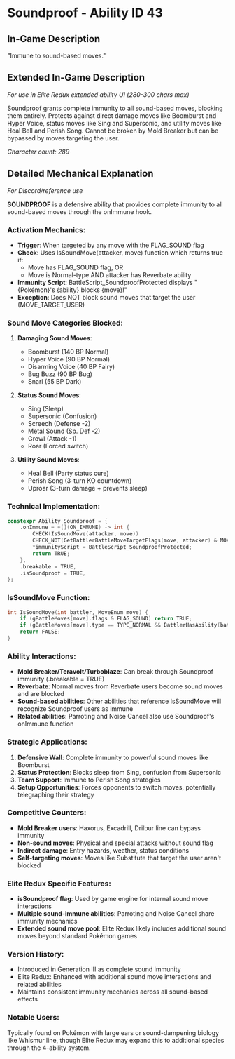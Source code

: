 # Soundproof - Ability ID 43

## In-Game Description
"Immune to sound-based moves."

## Extended In-Game Description
*For use in Elite Redux extended ability UI (280-300 chars max)*

Soundproof grants complete immunity to all sound-based moves, blocking them entirely. Protects against direct damage moves like Boomburst and Hyper Voice, status moves like Sing and Supersonic, and utility moves like Heal Bell and Perish Song. Cannot be broken by Mold Breaker but can be bypassed by moves targeting the user.

*Character count: 289*

## Detailed Mechanical Explanation
*For Discord/reference use*

**SOUNDPROOF** is a defensive ability that provides complete immunity to all sound-based moves through the onImmune hook.

### Activation Mechanics:
- **Trigger**: When targeted by any move with the FLAG_SOUND flag
- **Check**: Uses IsSoundMove(attacker, move) function which returns true if:
  - Move has FLAG_SOUND flag, OR
  - Move is Normal-type AND attacker has Reverbate ability
- **Immunity Script**: BattleScript_SoundproofProtected displays "{Pokémon}'s {ability} blocks {move}!"
- **Exception**: Does NOT block sound moves that target the user (MOVE_TARGET_USER)

### Sound Move Categories Blocked:
1. **Damaging Sound Moves**:
   - Boomburst (140 BP Normal)
   - Hyper Voice (90 BP Normal) 
   - Disarming Voice (40 BP Fairy)
   - Bug Buzz (90 BP Bug)
   - Snarl (55 BP Dark)

2. **Status Sound Moves**:
   - Sing (Sleep)
   - Supersonic (Confusion)
   - Screech (Defense -2)
   - Metal Sound (Sp. Def -2)
   - Growl (Attack -1)
   - Roar (Forced switch)

3. **Utility Sound Moves**:
   - Heal Bell (Party status cure)
   - Perish Song (3-turn KO countdown)
   - Uproar (3-turn damage + prevents sleep)

### Technical Implementation:
```c
constexpr Ability Soundproof = {
    .onImmune = +[](ON_IMMUNE) -> int {
        CHECK(IsSoundMove(attacker, move))
        CHECK_NOT(GetBattlerBattleMoveTargetFlags(move, attacker) & MOVE_TARGET_USER) 
        *immunityScript = BattleScript_SoundproofProtected;
        return TRUE;
    },
    .breakable = TRUE,
    .isSoundproof = TRUE,
};
```

### IsSoundMove Function:
```c
int IsSoundMove(int battler, MoveEnum move) {
    if (gBattleMoves[move].flags & FLAG_SOUND) return TRUE;
    if (gBattleMoves[move].type == TYPE_NORMAL && BattlerHasAbility(battler, ABILITY_REVERBATE, FALSE)) return TRUE;
    return FALSE;
}
```

### Ability Interactions:
- **Mold Breaker/Teravolt/Turboblaze**: Can break through Soundproof immunity (.breakable = TRUE)
- **Reverbate**: Normal moves from Reverbate users become sound moves and are blocked
- **Sound-based abilities**: Other abilities that reference IsSoundMove will recognize Soundproof users as immune
- **Related abilities**: Parroting and Noise Cancel also use Soundproof's onImmune function

### Strategic Applications:
1. **Defensive Wall**: Complete immunity to powerful sound moves like Boomburst
2. **Status Protection**: Blocks sleep from Sing, confusion from Supersonic
3. **Team Support**: Immune to Perish Song strategies
4. **Setup Opportunities**: Forces opponents to switch moves, potentially telegraphing their strategy

### Competitive Counters:
- **Mold Breaker users**: Haxorus, Excadrill, Drilbur line can bypass immunity
- **Non-sound moves**: Physical and special attacks without sound flag
- **Indirect damage**: Entry hazards, weather, status conditions
- **Self-targeting moves**: Moves like Substitute that target the user aren't blocked

### Elite Redux Specific Features:
- **isSoundproof flag**: Used by game engine for internal sound move interactions
- **Multiple sound-immune abilities**: Parroting and Noise Cancel share immunity mechanics
- **Extended sound move pool**: Elite Redux likely includes additional sound moves beyond standard Pokémon games

### Version History:
- Introduced in Generation III as complete sound immunity
- Elite Redux: Enhanced with additional sound move interactions and related abilities
- Maintains consistent immunity mechanics across all sound-based effects

### Notable Users:
Typically found on Pokémon with large ears or sound-dampening biology like Whismur line, though Elite Redux may expand this to additional species through the 4-ability system.